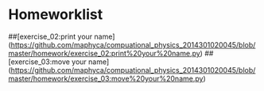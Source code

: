 # Homeworklist
##[exercise_02:print your name] (https://github.com/maphyca/compuational_physics_2014301020045/blob/master/homework/exercise_02:print%20your%20name.py)
##[exercise_03:move your name]
(https://github.com/maphyca/compuational_physics_2014301020045/blob/master/homework/exercise_03:move%20your%20name.py)
